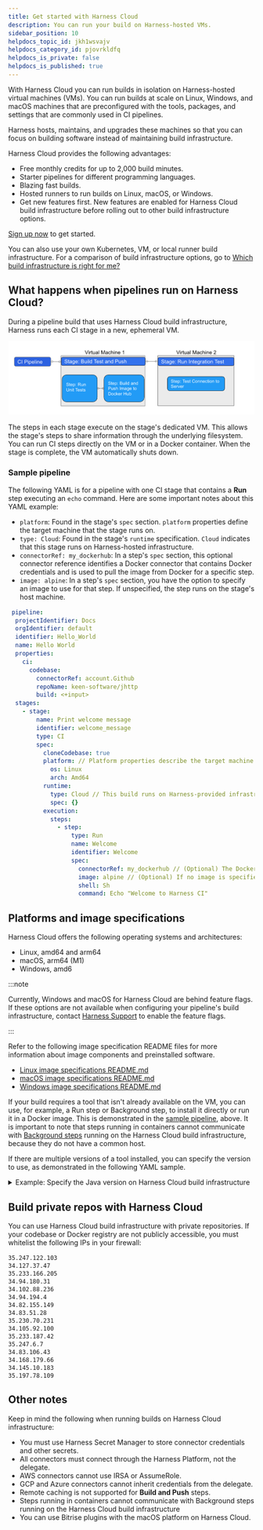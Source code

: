 ```yaml
---
title: Get started with Harness Cloud
description: You can run your build on Harness-hosted VMs.
sidebar_position: 10
helpdocs_topic_id: jkh1wsvajv
helpdocs_category_id: pjovrkldfq
helpdocs_is_private: false
helpdocs_is_published: true
---
```


With Harness Cloud you can run builds in isolation on Harness-hosted virtual machines (VMs). You can run builds at scale on Linux, Windows, and macOS machines that are preconfigured with the tools, packages, and settings that are commonly used in CI pipelines.

Harness hosts, maintains, and upgrades these machines so that you can focus on building software instead of maintaining build infrastructure.

Harness Cloud provides the following advantages:

* Free monthly credits for up to 2,000 build minutes.
* Starter pipelines for different programming languages.
* Blazing fast builds.
* Hosted runners to run builds on Linux, macOS, or Windows.
* Get new features first. New features are enabled for Harness Cloud build infrastructure before rolling out to other build infrastructure options.

[Sign up now](https://harness.io/products/continuous-integration) to get started.

You can also use your own Kubernetes, VM, or local runner build infrastructure. For a comparison of build infrastructure options, go to [Which build infrastructure is right for me?](../use-ci/set-up-build-infrastructure/which-build-infrastructure-is-right-for-me.md)

## What happens when pipelines run on Harness Cloud?

During a pipeline build that uses Harness Cloud build infrastructure, Harness runs each CI stage in a new, ephemeral VM.

![Example pipeline on Harness Cloud](./static/hosted-builds-on-virtual-machines-quickstart-11.png)

The steps in each stage execute on the stage's dedicated VM. This allows the stage's steps to share information through the underlying filesystem. You can run CI steps directly on the VM or in a Docker container. When the stage is complete, the VM automatically shuts down.

### Sample pipeline

The following YAML is for a pipeline with one CI stage that contains a __Run__ step executing an `echo` command. Here are some important notes about this YAML example:

* `platform`: Found in the stage's `spec` section. `platform` properties define the target machine that the stage runs on.
* `type: Cloud`: Found in the stage's `runtime` specification. `Cloud` indicates that this stage runs on Harness-hosted infrastructure.
* `connectorRef: my_dockerhub`: In a step's `spec` section, this optional connector reference identifies a Docker connector that contains Docker credentials and is used to pull the image from Docker for a specific step.
* `image: alpine`: In a step's `spec` section, you have the option to specify an image to use for that step. If unspecified, the step runs on the stage's host machine.

```yaml
 pipeline:
  projectIdentifier: Docs
  orgIdentifier: default
  identifier: Hello_World
  name: Hello World
  properties:
    ci:
      codebase:
        connectorRef: account.Github
        repoName: keen-software/jhttp
        build: <+input>
  stages:
    - stage:
        name: Print welcome message
        identifier: welcome_message
        type: CI
        spec:
          cloneCodebase: true
          platform: // Platform properties describe the target machine required by this stage.
            os: Linux
            arch: Amd64
          runtime:
            type: Cloud // This build runs on Harness-provided infrastructure.
            spec: {}
          execution:
            steps:
              - step:
                  type: Run
                  name: Welcome
                  identifier: Welcome
                  spec:
                    connectorRef: my_dockerhub // (Optional) The Docker connectors hold your Docker credentials to pull the image from Docker.
                    image: alpine // (Optional) If no image is specified, the step runs on the host machine,
                    shell: Sh
                    command: Echo "Welcome to Harness CI"
```

## Platforms and image specifications

Harness Cloud offers the following operating systems and architectures:

* Linux, amd64 and arm64
* macOS, arm64 (M1)
* Windows, amd6

:::note

Currently, Windows and macOS for Harness Cloud are behind feature flags. If these options are not available when configuring your pipeline's build infrastructure, contact [Harness Support](mailto:support@harness.io) to enable the feature flags.

:::

Refer to the following image specification README files for more information about image components and preinstalled software.

* [Linux image specifications README.md](https://github.com/wings-software/harness-docs/blob/main/harness-cloud/Ubuntu2204-Readme.md)
* [macOS image specifications README.md](https://github.com/wings-software/harness-docs/blob/main/harness-cloud/macos-12-Readme.md)
* [Windows image specifications README.md](https://github.com/wings-software/harness-docs/blob/main/harness-cloud/Windows2022-Readme.md)

If your build requires a tool that isn't already available on the VM, you can use, for example, a Run step or Background step, to  install it directly or run it in a Docker image. This is demonstrated in the [sample pipeline](#sample-pipeline), above. It is important to note that steps running in containers cannot communicate with [Background steps](../ci-technical-reference/background-step-settings.md) running on the Harness Cloud build infrastructure, because they do not have a common host.

If there are multiple versions of a tool installed, you can specify the version to use, as demonstrated in the following YAML sample.

<details>
<summary>Example: Specify the Java version on Harness Cloud build infrastructure</summary>

```yaml
 pipeline:
  identifier: ci_pipeline
  name: "pipeline with multi tool java success"
  stages:
    - stage:
        identifier: multi_tool_java_success
        name: multi tool java success
        type: CI
        spec:
          execution:
            steps:
              - step:
                  identifier: install_java
                  name: intall java version 17
                  type: Action
                  spec:
                    uses: actions/setup-java@v3
                    with:
                      distribution: 'zulu' # See 'Supported distributions' for available options
                      java-version: '17'
              - step:
                  identifier: java_ver_check
                  name: java version check
                  type: Run
                  spec:
                    shell: Bash
                    command: |
                      JAVA_VER=$(java -version 2>&1 | head -1 | cut -d'"' -f2 | sed '/^1\./s///' | cut -d'.' -f1)
                      if [[ $JAVA_VER == 17 ]]; then
                        echo successfully installed $JAVA_VER
                      else
                        exit 1
                      fi
          infrastructure:
            type: VM
            spec:
              type: Pool
              spec:
                identifier: test
          cloneCodebase: false
```

</details>

## Build private repos with Harness Cloud

You can use Harness Cloud build infrastructure with private repositories. If your codebase or Docker registry are not publicly accessible, you must whitelist the following IPs in your firewall:

```
35.247.122.103
34.127.37.47
35.233.166.205
34.94.180.31
34.102.88.236
34.94.194.4
34.82.155.149
34.83.51.28
35.230.70.231
34.105.92.100
35.233.187.42
35.247.6.7
34.83.106.43
34.168.179.66
34.145.10.183
35.197.78.109
```

## Other notes

Keep in mind the following when running builds on Harness Cloud infrastructure:

* You must use Harness Secret Manager to store connector credentials and other secrets.
* All connectors must connect through the Harness Platform, not the delegate.
* AWS connectors cannot use IRSA or AssumeRole.
* GCP and Azure connectors cannot inherit credentials from the delegate.
* Remote caching is not supported for **Build and Push** steps.
* Steps running in containers cannot communicate with Background steps running on the Harness Cloud build infrastructure
* You can use Bitrise plugins with the macOS platform on Harness Cloud.
